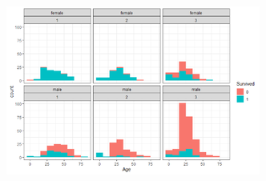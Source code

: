 
![survival rate by age, sex and class](https://github.com/qiisziilbash/titanic/blob/master/survival_by_age-sex-class.png)